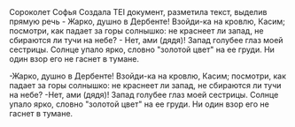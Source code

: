 <TEI> 
<teiHeader> 
<fileDesc> 
<titleStmt> 
<title>Задание 1</title> 
</titleStmt> 
<respStmt> 
<persName>Сороколет Софья</persName> 
<resp>Создала TEI документ, разметила текст, выделив прямую речь</resp> 
</respStmt> 
</fileDesc> 
</teiHeader> 
<text> 
<speech> 
<said type="direct" aloud="true"> - Жарко, душно в Дербенте! Взойди-ка на кровлю, Касим; посмотри, как падает за горы солнышко: не краснеет ли запад, не сбираются ли тучи на небе?</said> 
</speech> 
</text> 
<text> 
<speech> 
<said type="direct" aloud="true"> - Нет, ами (дядя)! Запад голубее глаз моей сестрицы. Солнце упало ярко, словно "золотой цвет" на ее груди. Ни один взор его не гаснет в тумане.</said> 
</speech> 
</text> 
<TEI> 



















<text><speech>
<said type="direct" who="ами (дядя)" corresp="Касим" aloud="true">-Жарко, душно в Дербенте! Взойди-ка на кровлю, Касим; посмотри, как падает за горы солнышко: не краснеет ли запад, не сбираются ли тучи на небе?</said>
</speech></text>
<text><speech>
<said type="direct" who="Касим" corresp="ами (дядя)" aloud="true">-Нет, ами (дядя)! Запад голубее глаз моей сестрицы. Солнце упало ярко, словно "золотой цвет" на ее груди. Ни один взор его не гаснет в тумане.</said>
</speech></text>
